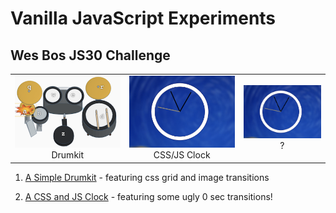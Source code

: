Vanilla JavaScript Experiments
===

Wes Bos JS30 Challenge
---

| | | |
|:-------------------------:|:-------------------------:|:-------------------------:|
|<img width="1604" alt="JS drumkit" src="./images/drumkit.png">  Drumkit |  <img width="1604" alt="CCS & JS Clock" src="./images/clock.png"> CSS/JS Clock|<img width="1604" alt="TBC" src="./images/clock.png"> ? |


1) [A Simple Drumkit](https://whatapalaver.github.io/javascriptings/wes30/simple_drumkit/) - featuring css grid and image transitions

2) [A CSS and JS Clock](https://whatapalaver.github.io/javascriptings/wes30/clock/) - featuring some ugly 0 sec transitions!
